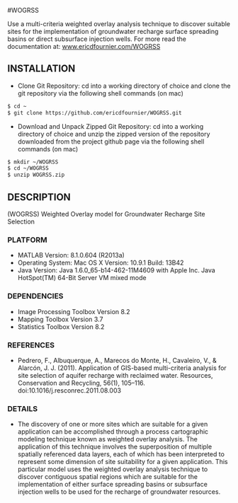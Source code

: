 #WOGRSS

Use a multi-criteria weighted overlay analysis technique to discover suitable sites for the implementation of groundwater recharge surface spreading basins or direct subsurface injection wells. 
For more read the documentation at: www.ericdfournier.com/WOGRSS

## INSTALLATION

- Clone Git Repository: cd into a working directory of choice and clone the git repository via the following shell commands (on mac)

````bash
$ cd ~
$ git clone https://github.com/ericdfournier/WOGRSS.git
````

- Download and Unpack Zipped Git Repository: cd into a working directory of choice and unzip the zipped version of the repository downloaded from the project github page via the following shell commands (on mac)

````bash
$ mkdir ~/WOGRSS
$ cd ~/WOGRSS
$ unzip WOGRSS.zip
````

## DESCRIPTION

(WOGRSS) Weighted Overlay model for Groundwater Recharge Site Selection

### PLATFORM

- MATLAB Version: 8.1.0.604 (R2013a)
- Operating System: Mac OS X  Version: 10.9.1 Build: 13B42 
- Java Version: Java 1.6.0_65-b14-462-11M4609 with Apple Inc. Java HotSpot(TM) 64-Bit Server VM mixed mode

### DEPENDENCIES

- Image Processing Toolbox                              Version 8.2
- Mapping Toolbox                                       Version 3.7
- Statistics Toolbox                                    Version 8.2

### REFERENCES

- Pedrero, F., Albuquerque, A., Marecos do Monte, H., Cavaleiro, V., & Alarcón, J. J. (2011). Application of GIS-based multi-criteria analysis for site selection of aquifer recharge with reclaimed water. Resources, Conservation and Recycling, 56(1), 105–116. doi:10.1016/j.resconrec.2011.08.003

### DETAILS

- The discovery of one or more sites which are suitable for a given application can be accomplished through a process cartographic modeling technique known as weighted overlay analysis. The application of this technique involves the  superposition of multiple spatially referenced data layers, each of which has been interpreted to represent some dimension of site suitability for a given application. This particular model uses the weighted overlay analysis technique to discover contiguous spatial regions which are suitable for the implementation of either surface spreading basins or subsurface injection wells to be used for the recharge of groundwater resources. 